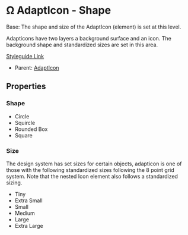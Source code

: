 # Ω AdaptIcon - Shape

Base: The shape and size of the AdaptIcon (element) is set at this level.

Adapticons have two layers a background surface and an icon. The background shape and standardized sizes are set in this area.

[Styleguide Link](https://zpl.io/2ZR1Bxl)

* Parent: [AdaptIcon](./)

## Properties

### Shape

* Circle
* Squircle
* Rounded Box
* Square

### Size

The design system has set sizes for certain objects, adapticon is one of those with the following standardized sizes following the 8 point grid system. Note that the nested Icon element also follows a standardized sizing.

* Tiny
* Extra Small
* Small
* Medium
* Large
* Extra Large
